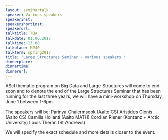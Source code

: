 ```yaml
---
layout: seminartalk
speaker: Various speakers
speakerinst: 
speakershortinst: 
speakerurl: 
talktitle: TBA
talkdate: 01.06.2017
talktime: 13.00
talkplace: M240
talkterm: spring2017
title: "Large Structures Seminar - various speakers "
dinnerplace: 
dinnertime: 
dinnerurl: 
---
```

AScI thematic program on Big Data and Large Structures will come to end soon and to denote the end of the Large Structures Seminar that has been running for the last three years, we will have a mini-workshop on Thursday, June 1 between 1-6pm.
 
The speakers will be:
Parinya Chalermsook (Aalto CS)
Aristides Gionis (Aalto CS)
Camilla Hollanti (Aalto MATH)
Cordian Riener (Kontanz + Arctic University)
Louis Theran (St Andrews)
 
We will specify the exact schedule and more details closer to the event.
